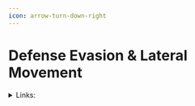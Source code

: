 ```yaml
---
icon: arrow-turn-down-right
---
```


# Defense Evasion & Lateral Movement



<details>

<summary>Links:</summary>



</details>
